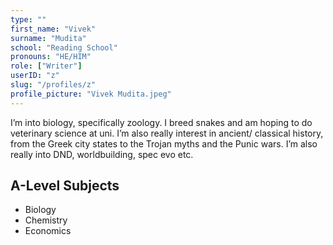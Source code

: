 ```yaml
---
type: ""
first_name: "Vivek"
surname: "Mudita"
school: "Reading School"
pronouns: "HE/HIM"
role: ["Writer"]
userID: "z"
slug: "/profiles/z"
profile_picture: "Vivek Mudita.jpeg"
---
```


I’m into biology, specifically zoology. I breed snakes and am hoping to do veterinary science at uni. I’m also really interest in ancient/ classical history, from the Greek city states to the Trojan myths and the Punic wars. I’m also really into DND, worldbuilding, spec evo etc.

## A-Level Subjects

- Biology
- Chemistry
- Economics
    